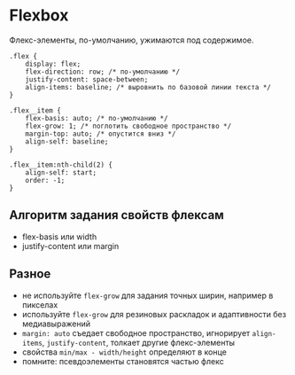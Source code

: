 # Flexbox
Флекс-элементы, по-умолчанию, ужимаются под содержимое.

    .flex {
        display: flex;
        flex-direction: row; /* по-умолчанию */
        justify-content: space-between;
        align-items: baseline; /* выровнить по базовой линии текста */
    }

    .flex__item {
        flex-basis: auto; /* по-умолчанию */
        flex-grow: 1; /* поглотить свободное пространство */
        margin-top: auto; /* опустится вниз */
        align-self: baseline;
    }

    .flex__item:nth-child(2) {
        align-self: start;
        order: -1;
    }

## Алгоритм задания свойств флексам
- flex-basis или width
- justify-content или margin

## Разное
- не используйте `flex-grow` для задания точных ширин, например в пикселах
- используйте `flex-grow` для резиновых раскладок и адаптивности без медиавыражений
- `margin: auto` съедает свободное пространство, игнорирует `align-items`, `justify-content`, толкает другие флекс-элементы
- свойства `min/max - width/height` определяют в конце
- помните: псевдоэлементы становятся частью флекс